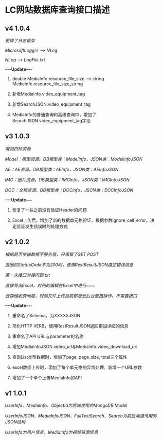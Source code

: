# LC网站数据库查询接口描述


## v4 1.0.4

*更换了日志框架*

*MicrosoftLogger --> NLog*

*NLog --> LogFile.txt*

**---Update---**

1. double MediaInfo.resource_file_size --> string MediaInfo.resource_file_size_string

2. 新增MediaInfo.video_equipment_tag

3. 新增SearchJSON.video_equipment_tag

4. MediaInfo的普通查询和高级查询中，增加了SearchJSON.video_equipment_tag字段

## v3 1.0.3

*增加四种资源*

*Model：模型资源。DB模型类：ModelInfo，JSON类：ModelInfoJSON*

*AE：AE资源。DB模型类：AEInfo，JSON类：AEInfoJSON*

*IMG：图片资源。DB模型类：IMGInfo，JSON类：IMGInfoJSON*

*DOC：文档资源。DB模型类：DOCInfo，JSON类：DOCInfoJSON*

**---Update---**

1. 修复了一些之前没有验证Header的问题

2. Excel上传后，增加了新的数据单元格验证，根据参数ignore_cell_error，决定验证发生错误时的处理方式

## v2 1.0.2

*根据是否传输数据至服务器，只保留了GET POST*

*返回的StatusCode不为200时，使用RestResultJSON描述错误信息*

*第一次接口对接问题.txt*

*直接导出Excel，对列的编辑在Excel中进行~~~*

*云存储收费问题，视频文件上传目前都是云后台直接操作，不需要接口*

**---Update---**

1. 重命名了Schema，为XXXXXJSON

2. 简化HTTP VERB，使用RestResultJSON返回更加详细的信息

3. 重命名了API URL与parameter的名称

4. 增加MediaInfoJSON.video_url与MediaInfo.video_download_url

5. 查询List类型数据时，增加了page, page_size, total三个属性

6. excel数据上传时，添加了每个单元格的异常处理，新增一个URL参数

7. 增加了一个单个上传MediaInfo的API

## v1 1.0.1

*UserInfo、MediaInfo、ObjectId为后端使用的MongoDB Model*

*UserInfoJSON、MediaInfoJSON、FullTextSearch、Search为前后端通讯用的JSON结构*

*UserInfo为用户信息，MediaInfo为视频资源信息*